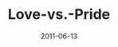 ---
layout: music 
title: "Love-vs.-Pride"
series: "The Guide"
date: 2011-06-13 
description: "Brian Tome talks about what it looks like to follow the Guide out of places of pride and into love."
audio: "http://www.crossroads.net/players/media/hq/theguide04.mp3"
audio-duration: "40:38"
src: "http://www.crossroads.net/players/media/mediumHz/TheGuide_190x110.jpg"
---